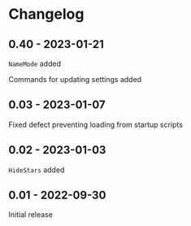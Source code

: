 # Changelog

## 0.40 - 2023-01-21

`NameMode` added

Commands for updating settings added

## 0.03 - 2023-01-07

Fixed defect preventing loading from startup scripts

## 0.02 - 2023-01-03

`HideStars` added

## 0.01 - 2022-09-30

Initial release
